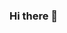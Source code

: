 ### Hi there 👋

<!--
**ViniscyXz/ViniscyXz** is a ✨ _special_ ✨ repository because its `README.md` (this file) appears on your GitHub profile.

Here are some ideas to get you started:

- 🔭 Estou estudando no Alura
- 🌱 Estou me desenvolvendo na linguagem JavaScript 
- 👯 Utilizo esse espaço para minha organização e compartilhamento dos meus projetos desenvolvidos 
